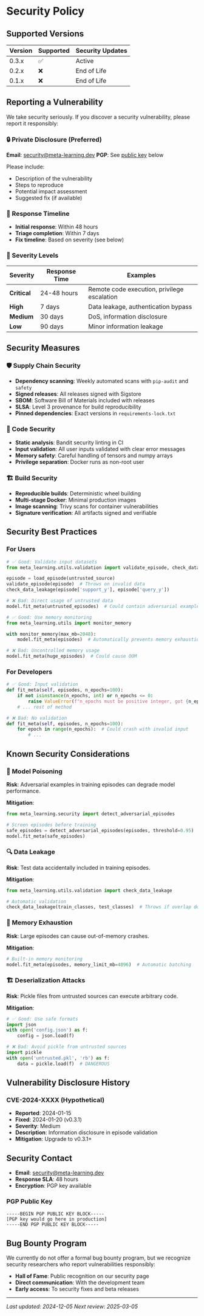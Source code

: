 # Security Policy

## Supported Versions

| Version | Supported          | Security Updates |
| ------- | ------------------ | ---------------- |
| 0.3.x   | :white_check_mark: | Active           |
| 0.2.x   | :x:                | End of Life      |
| 0.1.x   | :x:                | End of Life      |

## Reporting a Vulnerability

We take security seriously. If you discover a security vulnerability, please report it responsibly:

### 🔒 Private Disclosure (Preferred)

**Email**: security@meta-learning.dev
**PGP**: See [public key](#pgp-public-key) below

Please include:
- Description of the vulnerability
- Steps to reproduce
- Potential impact assessment
- Suggested fix (if available)

### 📧 Response Timeline

- **Initial response**: Within 48 hours
- **Triage completion**: Within 7 days  
- **Fix timeline**: Based on severity (see below)

### 🚨 Severity Levels

| Severity | Response Time | Examples |
|----------|---------------|----------|
| **Critical** | 24-48 hours | Remote code execution, privilege escalation |
| **High** | 7 days | Data leakage, authentication bypass |
| **Medium** | 30 days | DoS, information disclosure |
| **Low** | 90 days | Minor information leakage |

## Security Measures

### 🛡️ Supply Chain Security

- **Dependency scanning**: Weekly automated scans with `pip-audit` and `safety`
- **Signed releases**: All releases signed with Sigstore
- **SBOM**: Software Bill of Materials included with releases
- **SLSA**: Level 3 provenance for build reproducibility
- **Pinned dependencies**: Exact versions in `requirements-lock.txt`

### 🔐 Code Security

- **Static analysis**: Bandit security linting in CI
- **Input validation**: All user inputs validated with clear error messages
- **Memory safety**: Careful handling of tensors and numpy arrays
- **Privilege separation**: Docker runs as non-root user

### 🏗️ Build Security

- **Reproducible builds**: Deterministic wheel building
- **Multi-stage Docker**: Minimal production images
- **Image scanning**: Trivy scans for container vulnerabilities
- **Signature verification**: All artifacts signed and verifiable

## Security Best Practices

### For Users

```python
# ✅ Good: Validate input datasets
from meta_learning.utils.validation import validate_episode, check_data_leakage

episode = load_episode(untrusted_source)
validate_episode(episode)  # Throws on invalid data
check_data_leakage(episode['support_y'], episode['query_y'])

# ❌ Bad: Direct usage of untrusted data
model.fit_meta(untrusted_episodes)  # Could contain adversarial examples
```

```python
# ✅ Good: Use memory monitoring
from meta_learning.utils import monitor_memory

with monitor_memory(max_mb=2048):
    model.fit_meta(episodes)  # Automatically prevents memory exhaustion

# ❌ Bad: Uncontrolled memory usage
model.fit_meta(huge_episodes)  # Could cause OOM
```

### For Developers

```python
# ✅ Good: Input validation
def fit_meta(self, episodes, n_epochs=100):
    if not isinstance(n_epochs, int) or n_epochs <= 0:
        raise ValueError(f"n_epochs must be positive integer, got {n_epochs}")
    # ... rest of method

# ❌ Bad: No validation
def fit_meta(self, episodes, n_epochs=100):
    for epoch in range(n_epochs):  # Could crash with invalid input
        # ...
```

## Known Security Considerations

### 🎯 Model Poisoning

**Risk**: Adversarial examples in training episodes can degrade model performance.

**Mitigation**:
```python
from meta_learning.security import detect_adversarial_episodes

# Screen episodes before training
safe_episodes = detect_adversarial_episodes(episodes, threshold=0.95)
model.fit_meta(safe_episodes)
```

### 🔍 Data Leakage

**Risk**: Test data accidentally included in training episodes.

**Mitigation**:
```python
from meta_learning.utils.validation import check_data_leakage

# Automatic validation
check_data_leakage(train_classes, test_classes)  # Throws if overlap detected
```

### 💾 Memory Exhaustion  

**Risk**: Large episodes can cause out-of-memory crashes.

**Mitigation**:
```python
# Built-in memory monitoring
model.fit_meta(episodes, memory_limit_mb=4096)  # Automatic batching
```

### 🏗️ Deserialization Attacks

**Risk**: Pickle files from untrusted sources can execute arbitrary code.

**Mitigation**:
```python
# ✅ Good: Use safe formats
import json
with open('config.json') as f:
    config = json.load(f)

# ❌ Bad: Avoid pickle from untrusted sources  
import pickle
with open('untrusted.pkl', 'rb') as f:
    data = pickle.load(f)  # DANGEROUS
```

## Vulnerability Disclosure History

### CVE-2024-XXXX (Hypothetical)
- **Reported**: 2024-01-15
- **Fixed**: 2024-01-20 (v0.3.1)
- **Severity**: Medium
- **Description**: Information disclosure in episode validation
- **Mitigation**: Upgrade to v0.3.1+

## Security Contact

- **Email**: security@meta-learning.dev
- **Response SLA**: 48 hours
- **Encryption**: PGP key available

### PGP Public Key

```
-----BEGIN PGP PUBLIC KEY BLOCK-----
[PGP key would go here in production]
-----END PGP PUBLIC KEY BLOCK-----
```

## Bug Bounty Program

We currently do not offer a formal bug bounty program, but we recognize security researchers who report vulnerabilities responsibly:

- **Hall of Fame**: Public recognition on our security page
- **Direct communication**: With the development team
- **Early access**: To security fixes and beta releases

---

*Last updated: 2024-12-05*
*Next review: 2025-03-05*